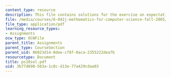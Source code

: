 ```yaml
---
content_type: resource
description: This file contains solutions for the exercise on expectation.
file: /media/courses/6-042j-mathematics-for-computer-science-fall-2005/3b77d698563a1c8cd13e77a429cdaa03_ps10sol.pdf
file_type: application/pdf
learning_resource_types:
- Assignments
ocw_type: OCWFile
parent_title: Assignments
parent_type: CourseSection
parent_uid: 06023d14-8dee-cf8f-0aca-2355222dea7b
resourcetype: Document
title: ps10sol.pdf
uid: 3b77d698-563a-1c8c-d13e-77a429cdaa03
---
```

